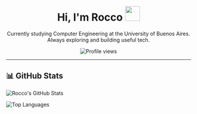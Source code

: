 <div align="center">

  <h1>Hi, I'm Rocco <img src="https://user-images.githubusercontent.com/1303154/88677602-1635ba80-d120-11ea-84d8-d263ba5fc3c0.gif" width="40"/></h1>

  <p>Currently studying Computer Engineering at the University of Buenos Aires.<br>
  Always exploring and building useful tech.</p>

</div>

<p align="center">
  <img src="https://komarev.com/ghpvc/?username=roccogb&color=blue" alt="Profile views" />
</p>

---

## 📊 GitHub Stats

![Rocco's GitHub Stats](https://github-readme-stats.vercel.app/api?username=roccogb&show_icons=true&theme=tokyonight)

![Top Languages](https://github-readme-stats.vercel.app/api/top-langs/?username=roccogb&layout=compact&theme=tokyonight)
